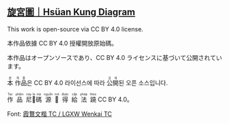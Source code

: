 ## [旋宮圖｜Hsüan Kung Diagram](https://yongzs1218.github.io/hsuan-kung)

This work is open-source via CC BY 4.0 license.

本作品依據 CC BY 4.0 授權開放原始碼。

本作品はオープンソースであり、CC BY 4.0 ライセンスに基づいて公開されています。

<ruby>本<rt>본</rt></ruby> <ruby>作<rt>작</rt></ruby><ruby>品<rt>품</rt></ruby>은 CC BY 4.0 라이선스에 따라 <ruby>公<rt>공</rt></ruby><ruby>開<rt>개</rt></ruby>된 오픈 소스입니다.

<ruby>作<rt>Tác</rt></ruby>&nbsp;&nbsp;<ruby>品<rt>phẩm</rt></ruby>&nbsp;&nbsp;<ruby>尼<rt>này</rt></ruby><ruby>𱺵<rt>là</rt></ruby><ruby>碼<rt>mã</rt></ruby>&nbsp;&nbsp;<ruby>源<rt>nguồn</rt></ruby>&nbsp;&nbsp;<ruby>𩦓<rt>mở</rt></ruby>&nbsp;&nbsp;<ruby>得<rt>được</rt></ruby>&nbsp;&nbsp;<ruby>給<rt>cấp</rt></ruby>&nbsp;&nbsp;<ruby>法<rt>phép</rt></ruby>&nbsp;&nbsp;<ruby>蹺<rt>theo</rt></ruby> CC BY 4.0。

Font: [霞鶩文楷 TC / LGXW Wenkai TC](https://github.com/lxgw/LxgwWenkaiTC)